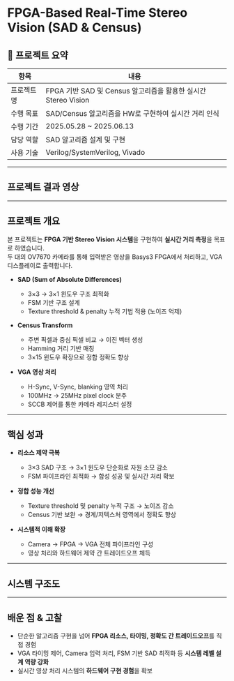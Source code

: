 # FPGA-Based Real-Time Stereo Vision (SAD & Census)

## 📌 프로젝트 요약

| 항목 | 내용 |
|------|------|
| 프로젝트 명 | FPGA 기반 SAD 및 Census 알고리즘을 활용한 실시간 Stereo Vision |
| 수행 목표 | SAD/Census 알고리즘을 HW로 구현하여 실시간 거리 인식 |
| 수행 기간 | 2025.05.28 ~ 2025.06.13 |
| 담당 역할 | SAD 알고리즘 설계 및 구현 |
| 사용 기술 | Verilog/SystemVerilog, Vivado |

---

## 프로젝트 결과 영상

---


## 프로젝트 개요

본 프로젝트는 **FPGA 기반 Stereo Vision 시스템**을 구현하여 **실시간 거리 측정**을 목표로 하였습니다.  
두 대의 OV7670 카메라를 통해 입력받은 영상을 Basys3 FPGA에서 처리하고, VGA 디스플레이로 출력합니다.  

- **SAD (Sum of Absolute Differences)**  
  - 3×3 → 3×1 윈도우 구조 최적화  
  - FSM 기반 구조 설계  
  - Texture threshold & penalty 누적 기법 적용 (노이즈 억제)

- **Census Transform**  
  - 주변 픽셀과 중심 픽셀 비교 → 이진 벡터 생성  
  - Hamming 거리 기반 매칭  
  - 3×15 윈도우 확장으로 정합 정확도 향상  

- **VGA 영상 처리**  
  - H-Sync, V-Sync, blanking 영역 처리  
  - 100MHz → 25MHz pixel clock 분주  
  - SCCB 제어를 통한 카메라 레지스터 설정  

---

## 핵심 성과

- **리소스 제약 극복**  
  - 3×3 SAD 구조 → 3×1 윈도우 단순화로 자원 소모 감소  
  - FSM 파이프라인 최적화 → 합성 성공 및 실시간 처리 확보  

- **정합 성능 개선**  
  - Texture threshold 및 penalty 누적 구조 → 노이즈 감소  
  - Census 기반 보완 → 경계/저텍스처 영역에서 정확도 향상  

- **시스템적 이해 확장**  
  - Camera → FPGA → VGA 전체 파이프라인 구성  
  - 영상 처리와 하드웨어 제약 간 트레이드오프 체득  


---


## 시스템 구조도


---

## 배운 점 & 고찰

- 단순한 알고리즘 구현을 넘어 **FPGA 리소스, 타이밍, 정확도 간 트레이드오프**를 직접 경험  
- VGA 타이밍 제어, Camera 입력 처리, FSM 기반 SAD 최적화 등 **시스템 레벨 설계 역량 강화**  
- 실시간 영상 처리 시스템의 **하드웨어 구현 경험**을 확보  
